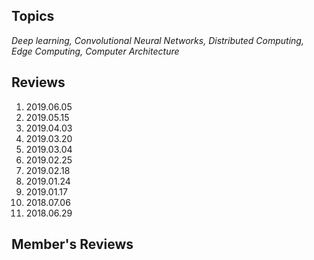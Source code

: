 ## Topics
<p><i>Deep learning, Convolutional Neural Networks, Distributed Computing, Edge Computing, Computer Architecture</i></p>

## Reviews
1. 2019.06.05
1. 2019.05.15
1. 2019.04.03
1. 2019.03.20
1. 2019.03.04
1. 2019.02.25
1. 2019.02.18
1. 2019.01.24
1. 2019.01.17
1. 2018.07.06
1. 2018.06.29

## Member's Reviews
